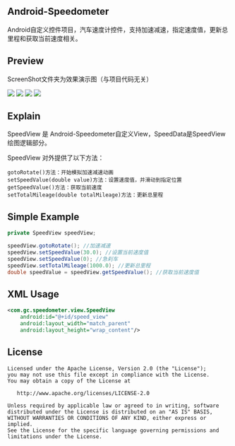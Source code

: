 ## Android-Speedometer

Android自定义控件项目，汽车速度计控件，支持加速减速，指定速度值，更新总里程和获取当前速度相关。

## Preview

ScreenShot文件夹为效果演示图（与项目代码无关）

![](https://raw.githubusercontent.com/smartbetter/Android-Speedometer/master/ScreenShot/screenshot1.gif)
![](https://raw.githubusercontent.com/smartbetter/Android-Speedometer/master/ScreenShot/screenshot2.gif)
![](https://raw.githubusercontent.com/smartbetter/Android-Speedometer/master/ScreenShot/screenshot3.gif)
![](https://raw.githubusercontent.com/smartbetter/Android-Speedometer/master/ScreenShot/screenshot4.gif)

## Explain

SpeedView 是 Android-Speedometer自定义View，SpeedData是SpeedView绘图逻辑部分。

SpeedView 对外提供了以下方法：
	
	gotoRotate()方法：开始模拟加速减速动画
	setSpeedValue(double value)方法：设置速度值，并滑动到指定位置
	getSpeedValue()方法：获取当前速度
	setTotalMileage(double totalMileage)方法：更新总里程

## Simple Example

```java
private SpeedView speedView;

speedView.gotoRotate(); //加速减速
speedView.setSpeedValue(30.0); //设置当前速度值
speedView.setSpeedValue(0); //急刹车
speedView.setTotalMileage(1000.0); //更新总里程
double speedValue = speedView.getSpeedValue(); //获取当前速度值

```

## XML Usage

```xml
<com.gc.speedometer.view.SpeedView
	android:id="@+id/speed_view"
	android:layout_width="match_parent"
	android:layout_height="wrap_content"/>
```

## License

	Licensed under the Apache License, Version 2.0 (the "License");
	you may not use this file except in compliance with the License.
	You may obtain a copy of the License at

	   http://www.apache.org/licenses/LICENSE-2.0

	Unless required by applicable law or agreed to in writing, software
	distributed under the License is distributed on an "AS IS" BASIS,
	WITHOUT WARRANTIES OR CONDITIONS OF ANY KIND, either express or implied.
	See the License for the specific language governing permissions and
	limitations under the License.
